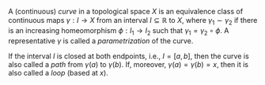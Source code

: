 A (continuous) *curve* in a topological space $X$ is an equivalence class of continuous maps $\gamma: I \to X$ from an interval $I \subseteq \mathbb{R}$ to $X$, where $\gamma_1 \sim \gamma_2$ if there is an increasing homeomorphism $\phi: I_1 \to I_2$ such that $\gamma_1 = \gamma_2 \circ \phi$. A representative $\gamma$ is called a *parametrization* of the curve.

If the interval $I$ is closed at both endpoints, i.e., $I = [a, b]$, then the curve is also called a *path* from $\gamma(a)$ to $\gamma(b)$. If, moreover, $\gamma(a) = \gamma(b) = x$, then it is also called a *loop* (based at $x$).
